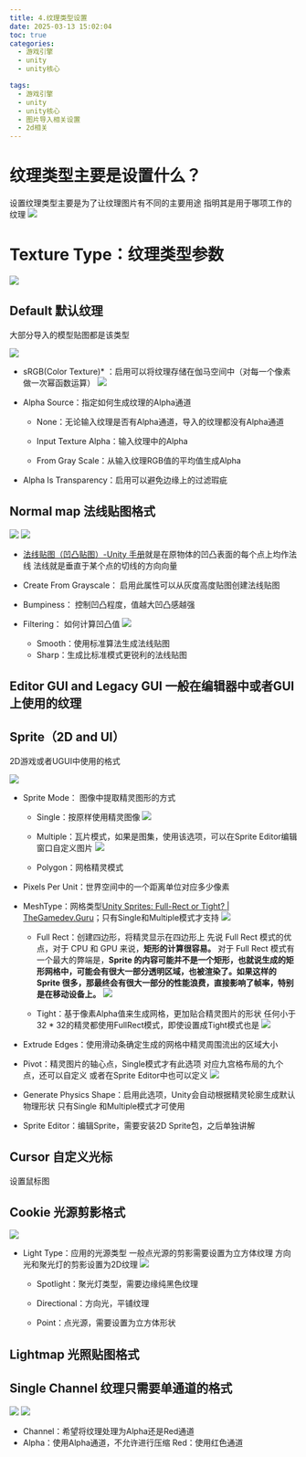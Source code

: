 ```yaml
---
title: 4.纹理类型设置
date: 2025-03-13 15:02:04
toc: true
categories:
  - 游戏引擎
  - unity
  - unity核心

tags:
  - 游戏引擎
  - unity
  - unity核心
  - 图片导入相关设置
  - 2d相关
---
```


# 纹理类型主要是设置什么？
设置纹理类型主要是为了让纹理图片有不同的主要用途
指明其是用于哪项工作的纹理
![](4.纹理类型设置/file-20250313150716252.png)

# Texture Type：纹理类型参数


[![](4.纹理类型设置/Texture%20Type：纹理类型%201.png)](4.纹理类型设置/Texture%20Type：纹理类型.svg)



## Default 默认纹理
大部分导入的模型贴图都是该类型

![](4.纹理类型设置/file-20250313152634297.png)

- sRGB(Color Texture)* ：启用可以将纹理存储在伽马空间中（对每一个像素做一次幂函数运算）
  ![](4.纹理类型设置/file-20250313152701584.png)
    
- Alpha Source：指定如何生成纹理的Alpha通道
    
    - None：无论输入纹理是否有Alpha通道，导入的纹理都没有Alpha通道
        
    - Input Texture Alpha：输入纹理中的Alpha
        
    - From Gray Scale：从输入纹理RGB值的平均值生成Alpha
        
- Alpha Is Transparency：启用可以避免边缘上的过滤瑕疵

## Normal map 法线贴图格式
![](4.纹理类型设置/file-20250313153209909.png)
![](4.纹理类型设置/file-20250313153815361.png)
- [法线贴图（凹凸贴图）-Unity 手册](https://docs.unity3d.com/cn/2022.3/Manual/StandardShaderMaterialParameterNormalMap.html)就是在原物体的凹凸表面的每个点上均作法线 法线就是垂直于某个点的切线的方向向量
    
- Create From Grayscale： 启用此属性可以从灰度高度贴图创建法线贴图
    
- Bumpiness： 控制凹凸程度，值越大凹凸感越强
    
- Filtering： 如何计算凹凸值
  ![](4.纹理类型设置/file-20250313155001270.png)
    
    - Smooth：使用标准算法生成法线贴图 
    - Sharp：生成比标准模式更锐利的法线贴图

## Editor GUI and Legacy GUI 一般在编辑器中或者GUI上使用的纹理

## Sprite（2D and UI）
2D游戏或者UGUI中使用的格式

![](4.纹理类型设置/file-20250313155130049.png)

- Sprite Mode： 图像中提取精灵图形的方式
    
    - Single：按原样使用精灵图像
      ![](4.纹理类型设置/file-20250313155255409.png)
        
    - Multiple：瓦片模式，如果是图集，使用该选项，可以在Sprite Editor编辑窗口自定义图片
      ![](4.纹理类型设置/file-20250313155322569.png)
        
    - Polygon：网格精灵模式
        
- Pixels Per Unit：世界空间中的一个距离单位对应多少像素
    
    <a id="meshtype"></a>
    
- MeshType：网格类型[Unity Sprites: Full-Rect or Tight? | TheGamedev.Guru](https://thegamedev.guru/unity-gpu-performance/sprites-full-rect-or-tight/)；只有Single和Multiple模式才支持
  ![](4.纹理类型设置/file-20250313161120819.png)
    
    - Full Rect：创建四边形，将精灵显示在四边形上
      先说 Full Rect 模式的优点，对于 CPU 和 GPU 来说，**矩形的计算很容易。**
      对于 Full Rect 模式有一个最大的弊端是，**Sprite 的内容可能并不是一个矩形，也就说生成的矩形网格中，可能会有很大一部分透明区域，也被渲染了。如果这样的 Sprite 很多，那最终会有很大一部分的性能浪费，直接影响了帧率，特别是在移动设备上。**
      ![](4.纹理类型设置/Pasted%20image%2020240508171025.png)
        
    - Tight：基于像素Alpha值来生成网格，更加贴合精灵图片的形状 任何小于32 * 32的精灵都使用FullRect模式，即使设置成Tight模式也是
      ![](4.纹理类型设置/Pasted%20image%2020240508171103.png)
        
- Extrude Edges：使用滑动条确定生成的网格中精灵周围流出的区域大小
    
- Pivot：精灵图片的轴心点，Single模式才有此选项 对应九宫格布局的九个点，还可以自定义 或者在Sprite Editor中也可以定义
  ![](4.纹理类型设置/file-20250313161142301.png)
    
- Generate Physics Shape：启用此选项，Unity会自动根据精灵轮廓生成默认物理形状 只有Single 和Multiple模式才可使用
    
- Sprite Editor：编辑Sprite，需要安装2D Sprite包，之后单独讲解
    

## Cursor 自定义光标
设置鼠标图

## Cookie 光源剪影格式
![](4.纹理类型设置/file-20250313161412477.png)

- Light Type：应用的光源类型 一般点光源的剪影需要设置为立方体纹理 方向光和聚光灯的剪影设置为2D纹理
  ![](4.纹理类型设置/file-20250313161435711.png)
    
    - Spotlight：聚光灯类型，需要边缘纯黑色纹理
        
    - Directional：方向光，平铺纹理
        
    - Point：点光源，需要设置为立方体形状
        

## Lightmap 光照贴图格式

## Single Channel 纹理只需要单通道的格式
![](4.纹理类型设置/file-20250313161559330.png)
![](4.纹理类型设置/file-20250313161652100.png)

- Channel：希望将纹理处理为Alpha还是Red通道
- Alpha：使用Alpha通道，不允许进行压缩 Red：使用红色通道